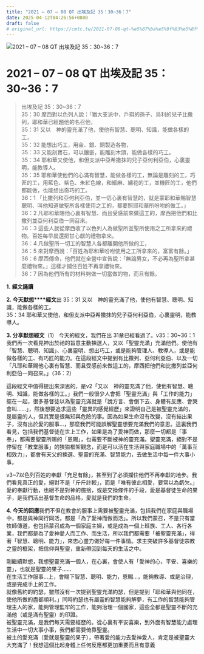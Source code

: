 ```yaml
---
title: "2021 – 07 – 08 QT 出埃及記 35：30~36：7"
date: 2025-04-12T04:26:56+0800
draft: false
# original_url: https://cmtc.tw/2021-07-08-qt-%e5%87%ba%e5%9f%83%e5%8f%8a%e8%a8%98-35%ef%bc%9a3036%ef%bc%9a7
---
```


![2021 – 07 – 08 QT 出埃及記 35：30\~36：7](/images/qt.jpg   "2021 – 07 – 08 QT 出埃及記 35：30\~36：7")

# 2021 – 07 – 08 QT 出埃及記 35：30\~36：7

> 出埃及記 35：30\~36：7  
> 35：30 摩西對以色列人說：「猶大支派中，戶珥的孫子、烏利的兒子比撒列，耶和華已經題他的名召他，  
> 35：31 又以　神的靈充滿了他，使他有智慧、聰明、知識，能做各樣的工，  
> 35：32 能想出巧工，用金、銀、銅製造各物，  
> 35：33 又能刻寶石，可以鑲嵌，能雕刻木頭，能做各樣的巧工。  
> 35：34 耶和華又使他，和但支派中亞希撒抹的兒子亞何利亞伯，心裏靈明，能教導人。  
> 35：35 耶和華使他們的心滿有智慧，能做各樣的工，無論是雕刻的工，巧匠的工，用藍色、紫色、朱紅色線，和細麻、繡花的工，並機匠的工，他們都能做，也能想出奇巧的工。  
> 36：1 「比撒列和亞何利亞伯，並一切心裏有智慧的，就是蒙耶和華賜智慧聰明、叫他知道做聖所各樣使用之工的，都要照耶和華所吩咐的做工。」  
> 36：2 凡耶和華賜他心裏有智慧、而且受感前來做這工的，摩西把他們和比撒列並亞何利亞伯一同召來。  
> 36：3 這些人就從摩西收了以色列人為做聖所並聖所使用之工所拿來的禮物。百姓每早晨還把甘心獻的禮物拿來。  
> 36：4 凡做聖所一切工的智慧人各都離開他所做的工，  
> 36：5 來對摩西說：「百姓為耶和華吩咐使用之工所拿來的，富富有餘。」  
> 36：6 摩西傳命，他們就在全營中宣告說：「無論男女，不必再為聖所拿甚麼禮物來。」這樣才攔住百姓不再拿禮物來。  
> 36：7 因為他們所有的材料夠做一切當做的物，而且有餘。

**1.** **經文誦讀**

**2. 今天默想****經文**出 35：31 又以　神的靈充滿了他，使他有智慧、聰明、知識，能做各樣的工。  
35：34 耶和華又使他，和但支派中亞希撒抹的兒子亞何利亞伯，心裏靈明，能教導人。

**3. 分享默想經文**（1） 今天的經文，我們在出 31章已經看過了。v35：30\~36：1我們再一次看見神出於祂的旨意主動揀選人，又以「聖靈充滿」充滿他們。使他有「智慧、聰明、知識」、心裏靈明、想出巧工，或是能夠管理人、教導人，或是能做各樣的工、有巧匠的能力。在這段經文中提到有比撒列、亞何利亞伯、以及一切「凡耶和華賜他心裏有智慧、而且受感前來做這工的，摩西把他們和比撒列並亞何利亞伯一同召來。」（36：2）

這段經文中值得提出來深思的，是v2「又以　神的靈充滿了他，使他有智慧、聰明、知識，能做各樣的工。」我們一般很少人會把「聖靈充滿」與「工作的能力」擺在一起，很多基督徒以為聖靈充滿就是「說方言、會倒下去、身體有反應、會哭會叫……」，然後想要追求這些「靈異的感覺經歷」來證明自己是被聖靈充滿的，是屬靈的人，但其實是很無知與危險的事。因為如果生命沒有改變，沒有結出果子，沒有出於愛的服事…，那麼我們可能誤解聖靈想要充滿我們的意思。這裏我們看見，包括我們基督徒在世上工作，如果是為了愛神而做，那麼一切都是「事奉」，都需要聖靈所賜的「恩賜」，也需要不斷被神的靈充滿。聖靈充滿，絕對不是停留在「教堂服事」的狹獈框架觀念，而是可以活在生活與家庭職場中的「萬事互相效力」，都會有天父的揀選、聖靈的充滿、智慧能力，去做生活中每一件大事小事。

v3\~7以色列百姓的奉獻「充足有餘」，甚至到了必須攔住他們不再奉獻的地步。我們看見真正的愛，絕對不是「斤斤計較」，而是「唯有彼此相愛，要常以為虧欠。」愛的奉獻行動，也絕不是對神的施捨，或是交換條件的手段，愛是基督徒生命的果子，是我們活出基督生命的品格，愛就是我們的生命。

**4. 今天的回應**我們不但在教會的服事上需要被聖靈充滿，包括我們在家庭與職場中，都是與神同行同活，都是「為了愛神而做而活」。所以我們蒙召，不是只有當牧師傳道，也包括蒙召成為一個家庭主婦，或是成為一個上班族、工人、各行各業，我們都是為了愛神愛人而工作、而生活，所以我們都需要「被聖靈充滿」，得著「智慧、聰明、能力」，來忠心盡力做好每一件事情。求主突破許多基督徒宗教之靈的框架，把信仰與聖靈，重新帶回到每天的生活之中。

剛繼續默想，我想聖靈充滿一個人，在心裏，會使人有「愛神的心，平安、喜樂的靈」，也就是聖靈的果子……  
在生活工作服事…上，會賜下智慧、聰明、能力，恩賜…，能夠教導、或是治理，或是完成手上的工作。  
就像舊約的約瑟，雖然沒有一次提到聖靈充滿約瑟，但是提到「耶和華與他同在，使他所做的盡都順利。」同時約瑟也有屬靈的智慧能夠解夢，有工作的智慧能夠管理主人的家，能夠管理監牢的工作，能夠治理一個國家，這些全都是聖靈不斷的充滿他（或是滿有聖靈）的印證。  
被聖靈充滿，是我們每天需要經歷的。從心裏有平安喜樂，到外面有智慧能力處理生活中一切大事小事，我們都需要倚靠聖靈。  
被主的愛充滿（愛就是聖靈的果子），帶著愛的能力去愛神愛人，肯定是被聖靈大大充滿了！我想這個比起身體上任何反應都更加重要而且有意義